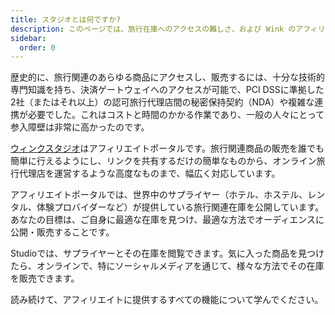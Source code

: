 ```yaml
---
title: スタジオとは何ですか?
description: このページでは、旅行在庫へのアクセスの難しさ、および Wink のアフィリエイト ポータルによってそれがいかに簡単になるかについて説明します。
sidebar:
  order: 0
---
```

歴史的に、旅行関連のあらゆる商品にアクセスし、販売するには、十分な技術的専門知識を持ち、決済ゲートウェイへのアクセスが可能で、PCI DSSに準拠した2社（またはそれ以上）の認可旅行代理店間の秘密保持契約（NDA）や複雑な連携が必要でした。これはコストと時間のかかる作業であり、一般の人々にとって参入障壁は非常に高かったのです。

[ウィンクスタジオ](https://studio.wink.travel)はアフィリエイトポータルです。旅行関連商品の販売を誰でも簡単に行えるようにし、リンクを共有するだけの簡単なものから、オンライン旅行代理店を運営するような高度なものまで、幅広く対応しています。

アフィリエイトポータルでは、世界中のサプライヤー（ホテル、ホステル、レンタル、体験プロバイダーなど）が提供している旅行関連在庫を公開しています。あなたの目標は、ご自身に最適な在庫を見つけ、最適な方法でオーディエンスに公開・販売することです。

Studioでは、サプライヤーとその在庫を閲覧できます。気に入った商品を見つけたら、オンラインで、特にソーシャルメディアを通じて、様々な方法でその在庫を販売できます。

読み続けて、アフィリエイトに提供するすべての機能について学んでください。


